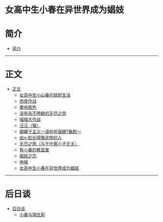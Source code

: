 # 女高中生小春在异世界成为娼妓

# 简介

- [简介](./intro.md)

-----------
# 正文
- [正文]()
    - [女高中生小山春的就职生活](./chapter_1.md)
    - [肉食作战](./chapter_2.md)
    - [奏响夜色](./chapter_3.md)
    - [没有永不停歇的无尽之雨](./chapter_4.md)
    - [喵喵大作战](./chapter_5.md)
    - [汪汪（猫）](./chapter_6.md)
    - [踢罐子主义～请听听唐娜?桑默～](./chapter_7.md)
    - [凶←脸长得像这样的人](./chapter_8.md)
    - [无尽之雨（与千叶那小子无关）](./chapter_9.md)
    - [有小春的教室里](./chapter_10.md)
    - [娼妓之恋](./chapter_11.md)
    - [吶喊](./chapter_12.md)
    - [女高中生小春在异世界成为娼妓](./chapter_13.md)

-----------

# 后日谈

- [后日谈]()
    - [小春与琪优莉](./chapter_14.md)
